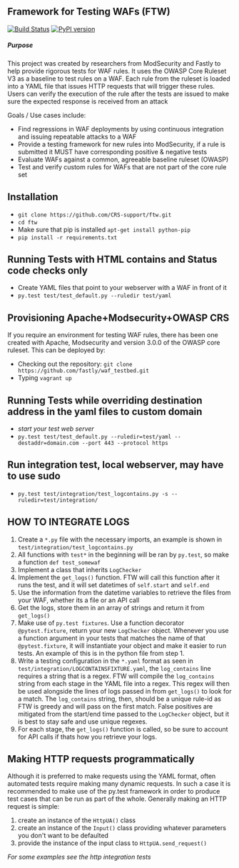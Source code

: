 ## Framework for Testing WAFs (FTW)
[![Build Status](https://travis-ci.org/CRS-support/ftw.svg?branch=master)](https://travis-ci.org/fastly/ftw)
[![PyPI version](https://badge.fury.io/py/ftw.svg)](https://badge.fury.io/py/ftw)

##### Purpose
This project was created by researchers from ModSecurity and Fastly to help provide rigorous tests for WAF rules. It uses the OWASP Core Ruleset V3 as a baseline to test rules on a WAF. Each rule from the ruleset is loaded into a YAML file that issues HTTP requests that will trigger these rules. Users can verify the execution of the rule after the tests are issued to make sure the expected response is received from an attack

Goals / Use cases include:

* Find regressions in WAF deployments by using continuous integration and issuing repeatable attacks to a WAF
* Provide a testing framework for new rules into ModSecurity, if a rule is submitted it MUST have corresponding positive & negative tests
* Evaluate WAFs against a common, agreeable baseline ruleset (OWASP)
* Test and verify custom rules for WAFs that are not part of the core rule set

## Installation
* `git clone https://github.com/CRS-support/ftw.git`
* `cd ftw`
* Make sure that pip is installed `apt-get install python-pip`
* `pip install -r requirements.txt`

## Running Tests with HTML contains and Status code checks only
* Create YAML files that point to your webserver with a WAF in front of it
* `py.test test/test_default.py --ruledir test/yaml`

## Provisioning Apache+Modsecurity+OWASP CRS
If you require an environment for testing WAF rules, there has been one created with Apache, Modsecurity and version 3.0.0 of the OWASP core ruleset. This can be deployed by:

* Checking out the repository: ``git clone https://github.com/fastly/waf_testbed.git``
* Typing ```vagrant up```

## Running Tests while overriding destination address in the yaml files to custom domain
* *start your test web server*
* `py.test test/test_default.py --ruledir=test/yaml --destaddr=domain.com
--port 443 --protocol https`

## Run integration test, local webserver, may have to use sudo
* `py.test test/integration/test_logcontains.py -s --ruledir=test/integration/`

## HOW TO INTEGRATE LOGS
1. Create a `*.py` file with the necessary imports, an example is shown in `test/integration/test_logcontains.py`
2. All functions with `test*` in the beginning will be ran by `py.test`, so make a function `def test_somewaf`
3. Implement a class that inherits `LogChecker`
  1. Implement the `get_logs()` function. FTW will call this function after it runs the test, and it will set datetimes of `self.start` and `self.end`
  2. Use the information from the datetime variables to retrieve the files from your WAF, whether its a file or an API call
  3. Get the logs, store them in an array of strings and return it from `get_logs()`
4. Make use of `py.test fixtures`. Use a function decorator `@pytest.fixture`, return your new `LogChecker` object. Whenever you use a function argument in your tests that matches the name of that `@pytest.fixture`, it will instantiate your object and make it easier to run tests. An example of this is in the python file from step 1.
5. Write a testing configuration in the `*.yaml` format as seen in `test/integration/LOGCONTAINSFIXTURE.yaml`, the `log_contains` line requires a string that is a regex. FTW will compile the `log_contains` string from each stage in the YAML file into a regex. This regex will then be used alongside the lines of logs passed in from `get_logs()` to look for a match. The `log_contains` string, then, should be a unique rule-id as FTW is greedy and will pass on the first match. False positives are mitigated from the start/end time passed to the `LogChecker` object, but it is best to stay safe and use unique regexes.
6. For each stage, the `get_logs()` function is called, so be sure to account for API calls if thats how you retrieve your logs.

## Making HTTP requests programmatically
Although it is preferred to make requests using the YAML format, often automated tests require making many dynamic requests. In such a case it is recommended to make use of the py.test framework in order to produce test cases that can be run as part of the whole.
Generally making an HTTP request is simple:
1. create an instance of the `HttpUA()` class
2. create an instance of the `Input()` class providing whatever parameters you don\'t want to be defaulted
3. provide the instance of the input class to `HttpUA.send_request()`

*For some examples see the http integration tests*
